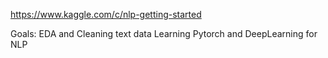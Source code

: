 https://www.kaggle.com/c/nlp-getting-started

Goals:
EDA and Cleaning text data
Learning Pytorch and DeepLearning for NLP
